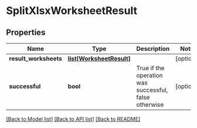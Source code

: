 # SplitXlsxWorksheetResult

## Properties
Name | Type | Description | Notes
------------ | ------------- | ------------- | -------------
**result_worksheets** | [**list[WorksheetResult]**](WorksheetResult.md) |  | [optional] 
**successful** | **bool** | True if the operation was successful, false otherwise | [optional] 

[[Back to Model list]](../README.md#documentation-for-models) [[Back to API list]](../README.md#documentation-for-api-endpoints) [[Back to README]](../README.md)


